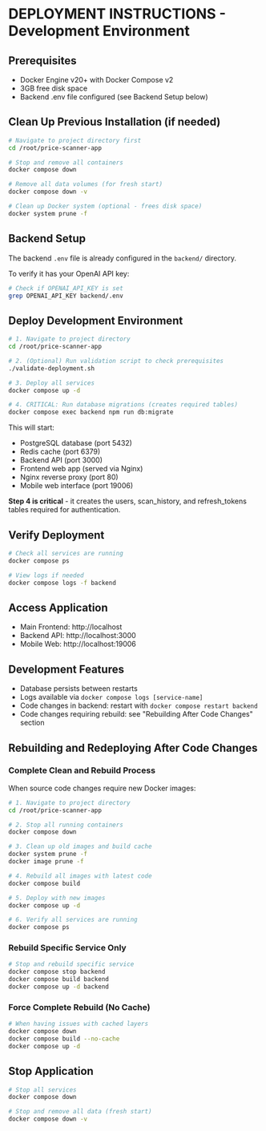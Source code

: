 # DEPLOYMENT INSTRUCTIONS - Development Environment

## Prerequisites
- Docker Engine v20+ with Docker Compose v2
- 3GB free disk space
- Backend .env file configured (see Backend Setup below)

## Clean Up Previous Installation (if needed)
```bash
# Navigate to project directory first
cd /root/price-scanner-app

# Stop and remove all containers
docker compose down

# Remove all data volumes (for fresh start)
docker compose down -v

# Clean up Docker system (optional - frees disk space)
docker system prune -f
```

## Backend Setup
The backend `.env` file is already configured in the `backend/` directory.

To verify it has your OpenAI API key:
```bash
# Check if OPENAI_API_KEY is set
grep OPENAI_API_KEY backend/.env
```

## Deploy Development Environment
```bash
# 1. Navigate to project directory
cd /root/price-scanner-app

# 2. (Optional) Run validation script to check prerequisites
./validate-deployment.sh

# 3. Deploy all services
docker compose up -d

# 4. CRITICAL: Run database migrations (creates required tables)
docker compose exec backend npm run db:migrate
```

This will start:
- PostgreSQL database (port 5432)
- Redis cache (port 6379) 
- Backend API (port 3000)
- Frontend web app (served via Nginx)
- Nginx reverse proxy (port 80)
- Mobile web interface (port 19006)

**Step 4 is critical** - it creates the users, scan_history, and refresh_tokens tables required for authentication.

## Verify Deployment
```bash
# Check all services are running
docker compose ps

# View logs if needed
docker compose logs -f backend
```

## Access Application
- Main Frontend: http://localhost
- Backend API: http://localhost:3000
- Mobile Web: http://localhost:19006

## Development Features
- Database persists between restarts
- Logs available via `docker compose logs [service-name]`
- Code changes in backend: restart with `docker compose restart backend`
- Code changes requiring rebuild: see "Rebuilding After Code Changes" section

## Rebuilding and Redeploying After Code Changes

### Complete Clean and Rebuild Process

When source code changes require new Docker images:

```bash
# 1. Navigate to project directory
cd /root/price-scanner-app

# 2. Stop all running containers
docker compose down

# 3. Clean up old images and build cache
docker system prune -f
docker image prune -f

# 4. Rebuild all images with latest code
docker compose build

# 5. Deploy with new images
docker compose up -d

# 6. Verify all services are running
docker compose ps
```

### Rebuild Specific Service Only

```bash
# Stop and rebuild specific service
docker compose stop backend
docker compose build backend
docker compose up -d backend
```

### Force Complete Rebuild (No Cache)

```bash
# When having issues with cached layers
docker compose down
docker compose build --no-cache
docker compose up -d
```

## Stop Application
```bash
# Stop all services
docker compose down

# Stop and remove all data (fresh start)
docker compose down -v
```